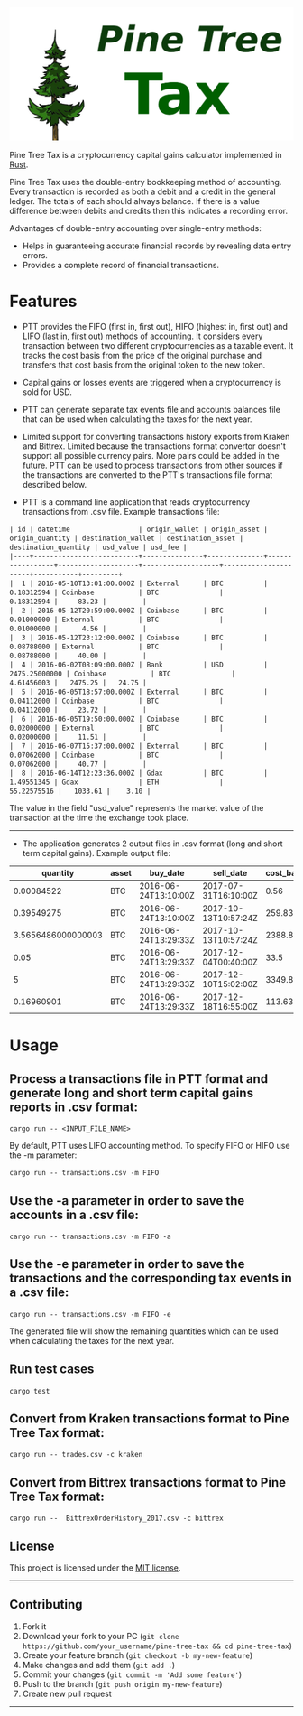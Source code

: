 ![Pine Tree Tax](/images/pine_tree_tax_big.png)

Pine Tree Tax is a cryptocurrency capital gains calculator implemented in [Rust](https://en.wikipedia.org/wiki/Rust_(programming_language)).

Pine Tree Tax uses the double-entry bookkeeping method of accounting. Every transaction is recorded as both a debit and a credit in the general ledger. 
The totals of each should always balance. If there is a value difference between debits and credits then this indicates a recording error.

Advantages of double-entry accounting over single-entry methods:

* Helps in guaranteeing accurate financial records by revealing data entry errors.
* Provides a complete record of financial transactions.

# Features

* PTT provides the FIFO (first in, first out), HIFO (highest in, first out) and LIFO (last in, first out) methods of accounting. It considers every transaction 
between two different cryptocurrencies as a taxable event. It tracks the cost basis from the price of the original purchase and transfers that 
cost basis from the original token to the new token.


* Capital gains or losses events are triggered when a cryptocurrency is sold for USD.

* PTT can generate separate tax events file and accounts balances file that can be used when calculating the taxes for the next year.  

* Limited support for converting transactions history exports from Kraken and Bittrex. Limited because the transactions format convertor doesn't support all possible currency pairs. More pairs could be added in the future. PTT can be used to process transactions from other sources if the transactions are converted to the PTT's transactions file format described below.

* PTT is a command line application that reads cryptocurrency transactions from .csv file. Example transactions file:

```
| id | datetime                 | origin_wallet | origin_asset | origin_quantity | destination_wallet | destination_asset | destination_quantity | usd_value | usd_fee |
|----+--------------------------+---------------+--------------+-----------------+--------------------+-------------------+----------------------+-----------+---------+
|  1 | 2016-05-10T13:01:00.000Z | External      | BTC          |      0.18312594 | Coinbase           | BTC               |           0.18312594 |     83.23 |         |
|  2 | 2016-05-12T20:59:00.000Z | Coinbase      | BTC          |      0.01000000 | External           | BTC               |           0.01000000 |      4.56 |         |
|  3 | 2016-05-12T23:12:00.000Z | Coinbase      | BTC          |      0.08788000 | External           | BTC               |           0.08788000 |     40.00 |         |
|  4 | 2016-06-02T08:09:00.000Z | Bank          | USD          |   2475.25000000 | Coinbase           | BTC               |           4.61456003 |   2475.25 |   24.75 |
|  5 | 2016-06-05T18:57:00.000Z | External      | BTC          |      0.04112000 | Coinbase           | BTC               |           0.04112000 |     23.72 |         |
|  6 | 2016-06-05T19:50:00.000Z | Coinbase      | BTC          |      0.02000000 | External           | BTC               |           0.02000000 |     11.51 |         |
|  7 | 2016-06-07T15:37:00.000Z | External      | BTC          |      0.07062000 | Coinbase           | BTC               |           0.07062000 |     40.77 |         |
|  8 | 2016-06-14T12:23:36.000Z | Gdax          | BTC          |      1.49551345 | Gdax               | ETH               |          55.22575516 |   1033.61 |    3.10 |

```

The value in the field "usd_value" represents the market value of the transaction at the time the exchange took place.

---


* The application generates 2 output files in .csv format (long and short term capital gains). Example output file:

|           quantity | asset | buy_date             | sell_date            | cost_basis | proceeds |     gain |
|--------------------|-------|----------------------|----------------------|------------|----------|----------|
|         0.00084522 | BTC   | 2016-06-24T13:10:00Z | 2017-07-31T16:10:00Z |       0.56 |     2.42 |     1.86 |
|         0.39549275 | BTC   | 2016-06-24T13:10:00Z | 2017-10-13T10:57:24Z |     259.83 |  2216.62 |  1956.79 |
| 3.5656486000000003 | BTC   | 2016-06-24T13:29:33Z | 2017-10-13T10:57:24Z |    2388.88 | 19984.39 | 17595.51 |
|               0.05 | BTC   | 2016-06-24T13:29:33Z | 2017-12-04T00:40:00Z |       33.5 |    566.8 |    533.3 |
|                  5 | BTC   | 2016-06-24T13:29:33Z | 2017-12-10T15:02:00Z |    3349.85 |    77000 | 73650.15 |
|         0.16960901 | BTC   | 2016-06-24T13:29:33Z | 2017-12-18T16:55:00Z |     113.63 |  3218.38 |  3104.75 |


# Usage
## Process a transactions file in PTT format and generate long and short term capital gains reports in .csv format:
```
cargo run -- <INPUT_FILE_NAME>
```
By default, PTT uses LIFO accounting method. To specify FIFO or HIFO use the -m parameter:
```
cargo run -- transactions.csv -m FIFO
```

## Use the -a parameter in order to save the accounts in a .csv file:
```
cargo run -- transactions.csv -m FIFO -a
```

## Use the -e parameter in order to save the transactions and the corresponding tax events in a .csv file:
```
cargo run -- transactions.csv -m FIFO -e
```
The generated file will show the remaining quantities which can be used when calculating the taxes for the next year. 

## Run test cases
```
cargo test
```

## Convert from Kraken transactions format to Pine Tree Tax format:
```
cargo run -- trades.csv -c kraken 
```

## Convert from Bittrex transactions format to Pine Tree Tax format:
```
cargo run --  BittrexOrderHistory_2017.csv -c bittrex
```

## License

This project is licensed under the [MIT license].

[MIT license]: https://github.com/lenko-d/pine-tree-tax/blob/master/LICENSE


---

## Contributing

1. Fork it
2. Download your fork to your PC (`git clone https://github.com/your_username/pine-tree-tax && cd pine-tree-tax`)
3. Create your feature branch (`git checkout -b my-new-feature`)
4. Make changes and add them (`git add .`)
5. Commit your changes (`git commit -m 'Add some feature'`)
6. Push to the branch (`git push origin my-new-feature`)
7. Create new pull request

---



